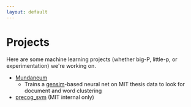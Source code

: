 ```yaml
---
layout: default
---
```


# Projects

Here are some machine learning projects (whether big-P, little-p, or experimentation) we're working on.

* [Mundaneum](https://github.com/MITLibraries/mundaneum)
  * Trains a [gensim](https://radimrehurek.com/gensim/)-based neural net on MIT thesis data to look for document and word clustering
* [precog_svm](https://github.mit.edu/mjbernha/precog_svm) (MIT internal only)
